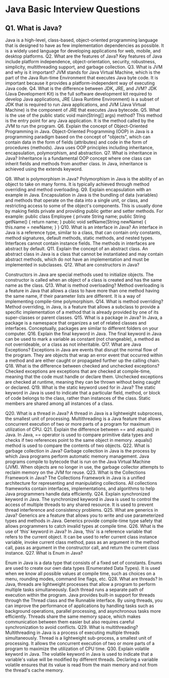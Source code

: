 
# Java Basic Interview Questions
 ## Q1. What is Java?
Java is a high-level, class-based, object-oriented programming language that is designed to have as
few implementation dependencies as possible. It is a widely used language for developing
applications for web, mobile, and desktop platforms.
Q2. What are the features of Java?
Key features of Java include platform independence, object-orientation, security, robustness,
simplicity, multithreading support, and garbage collection.
Q3. What is JVM and why is it important?
JVM stands for Java Virtual Machine, which is the part of the Java Run-time Environment that
executes Java byte code. It is important because it provides a platform-independent way of executing
Java code.
Q4. What is the difference between JDK, JRE, and JVM?
JDK (Java Development Kit) is the full software development kit required to develop Java
applications, JRE (Java Runtime Environment) is a subset of JDK that is required to run Java
applications, and JVM (Java Virtual Machine) is the component of JRE that executes Java bytecode.
Q5. What is the use of the public static void main(String[] args) method?
This method is the entry point for any Java application. It is the method called by the JVM to run the
program.
Q6. Explain the concept of Object-Oriented Programming in Java.
Object-Oriented Programming (OOP) in Java is a programming paradigm based on the concept of
"objects", which can contain data in the form of fields (attributes) and code in the form of
procedures (methods). Java uses OOP principles including inheritance, encapsulation, polymorphism,
and abstraction.
Q7. What is inheritance in Java?
Inheritance is a fundamental OOP concept where one class can inherit fields and methods from
another class. In Java, inheritance is achieved using the extends keyword.

Q8. What is polymorphism in Java?
Polymorphism in Java is the ability of an object to take on many forms. It is typically achieved
through method overriding and method overloading.
Q9. Explain encapsulation with an example in Java.
Encapsulation in Java is the bundling of data (variables) and methods that operate on the data into a
single unit, or class, and restricting access to some of the object's components. This is usually done
by making fields private and providing public getter and setter methods. For example:
public class Employee {
 private String name;
 public String getName() {
 return name;
 }
 public void setName(String newName) {
 this.name = newName;
 }
}
Q10. What is an interface in Java?
An interface in Java is a reference type, similar to a class, that can contain only constants, method
signatures, default methods, static methods, and nested types. Interfaces cannot contain instance
fields. The methods in interfaces are abstract by default.
Q11. Explain the concept of an abstract class.
An abstract class in Java is a class that cannot be instantiated and may contain abstract methods,
which do not have an implementation and must be implemented in subclasses.
Q12. What are constructors in Java?

Constructors in Java are special methods used to initialize objects. The constructor is called when an
object of a class is created and has the same name as the class.
Q13. What is method overloading?
Method overloading is a feature in Java that allows a class to have more than one method having the
same name, if their parameter lists are different. It is a way of implementing compile-time
polymorphism.
Q14. What is method overriding?
Method overriding, in Java, is a feature that allows a subclass to provide a specific implementation of
a method that is already provided by one of its super-classes or parent classes.
Q15. What is a package in Java?
In Java, a package is a namespace that organizes a set of related classes and interfaces. Conceptually,
packages are similar to different folders on your computer.
Q16. Explain the final keyword in Java.
The final keyword in Java can be used to mark a variable as constant (not changeable), a method as
not overrideable, or a class as not inheritable.
Q17. What are Java Exceptions?
Exceptions in Java are events that disrupt the normal flow of the program. They are objects that wrap
an error event that occurred within a method and are either caught or propagated further up the
calling chain.
Q18. What is the difference between checked and unchecked exceptions?
Checked exceptions are exceptions that are checked at compile-time, meaning that the code must
handle or declare them. Unchecked exceptions are checked at runtime, meaning they can be thrown
without being caught or declared.
Q19. What is the static keyword used for in Java?
The static keyword in Java is used to indicate that a particular field, method, or block of code belongs
to the class, rather than instances of the class. Static members are shared among all instances of a
class.

Q20. What is a thread in Java?
A thread in Java is a lightweight subprocess, the smallest unit of processing. Multithreading is a Java
feature that allows concurrent execution of two or more parts of a program for maximum utilization
of CPU.
Q21. Explain the difference between == and .equals() in Java.
In Java, == operator is used to compare primitive data types and checks if two references point to the
same object in memory. .equals() method is used to compare the contents of two objects.
Q22. What is garbage collection in Java?
Garbage collection in Java is the process by which Java programs perform automatic memory
management. Java programs compile to bytecode that is run on the Java Virtual Machine (JVM).
When objects are no longer in use, the garbage collector attempts to reclaim memory on the JVM for
reuse.
Q23. What is the Collections Framework in Java?
The Collections Framework in Java is a unified architecture for representing and manipulating
collections. All collections frameworks contain interfaces, implementations, and algorithms to help
Java programmers handle data efficiently.
Q24. Explain synchronized keyword in Java.
The synchronized keyword in Java is used to control the access of multiple threads to any shared
resource. It is used to prevent thread interference and consistency problems.
Q25. What are generics in Java?
Generics are a feature that allows you to write and use parameterized types and methods in Java.
Generics provide compile-time type safety that allows programmers to catch invalid types at compile
time.
Q26. What is the use of ‘this’ keyword in Java?
In Java, ‘this’ is a reference variable that refers to the current object. It can be used to refer current
class instance variable, invoke current class method, pass as an argument in the method call, pass as
argument in the constructor call, and return the current class instance.
Q27. What is Enum in Java?

Enum in Java is a data type that consists of a fixed set of constants. Enums are used to create our
own data types (Enumerated Data Types). It is used when we know all possible values at compile
time, such as choices on a menu, rounding modes, command line flags, etc.
Q28. What are threads?
In Java, threads are lightweight processes that allow a program to perform multiple tasks
simultaneously. Each thread runs a separate path of execution within the program. Java provides
built-in support for threads through the Thread class and the Runnable interface.
By using threads, you can improve the performance of applications by handling tasks such as
background operations, parallel processing, and asynchronous tasks more efficiently. Threads share
the same memory space, which makes communication between them easier but also requires
careful synchronization to avoid conflicts.
Q29. What is multithreading?
Multithreading in Java is a process of executing multiple threads simultaneously. Thread is a
lightweight sub-process, a smallest unit of processing. It allows the concurrent execution of two or
more parts of a program to maximize the utilization of CPU time.
Q30. Explain volatile keyword in Java.
The volatile keyword in Java is used to indicate that a variable's value will be modified by different
threads. Declaring a variable volatile ensures that its value is read from the main memory and not
from the thread's cache memory.